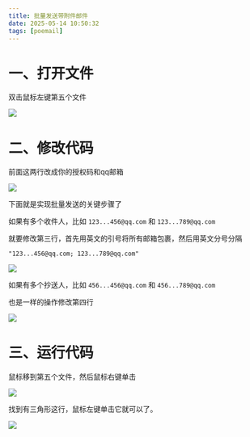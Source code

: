 ```yaml
---
title: 批量发送带附件邮件
date: 2025-05-14 10:50:32
tags: [poemail]
---
```


#  一、打开文件
双击鼠标左键第五个文件

![](https://raw.gitcode.com/yaaakaaang/pic/raw/main/1747191490267.jpg)

#  二、修改代码

前面这两行改成你的授权码和qq邮箱

![](https://raw.gitcode.com/yaaakaaang/pic/raw/main/1747191574272.jpg)


下面就是实现批量发送的关键步骤了

如果有多个收件人，比如 `123...456@qq.com` 和 `123...789@qq.com`

就要修改第三行，首先用英文的引号将所有邮箱包裹，然后用英文分号分隔

`"123...456@qq.com; 123...789@qq.com"`

![](https://raw.gitcode.com/yaaakaaang/pic/raw/main/1747192704157.jpg)

如果有多个抄送人，比如 `456...456@qq.com` 和 `456...789@qq.com`

也是一样的操作修改第四行

![](https://raw.gitcode.com/yaaakaaang/pic/raw/main/1747192940607.png)

#  三、运行代码

鼠标移到第五个文件，然后鼠标右键单击

![](https://raw.gitcode.com/yaaakaaang/pic/raw/main/1747193030052.jpg)

找到有三角形这行，鼠标左键单击它就可以了。

![](https://raw.gitcode.com/yaaakaaang/pic/raw/main/1747193113909.jpg)
